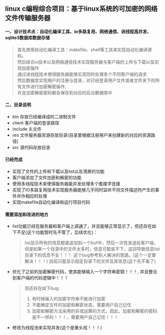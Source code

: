 ## linux c编程综合项目：**基于linux系统的可加密的网络文件传输服务器**

#### 一、设计技术点：自动化编译工具、io多路复用、网络通信、进线程高并发、sqlite3数据库数据存储
> 首先使用自动化编译工具：makefile、shell等工具来实现自动化编译源码。  
> 然后结合io技术以及网络通信技术实现服务器与客户端的上传与下载以及实现加密操作  
> 通过进线程技术使得服务器能够实现同时处理多个不同客户端的请求  
> 然后数据库实现用户的注册与登录，对已经登录用户文件或者文件夹下的所有文件进行加密解密操作,  
> 并且加密解密密码都会保存到对应的后台数据库中


#### 二、目录说明
- bin     存放已经编译成的二进制文件
- client  客户端的登录路径
- include 头文件
- res     文件服务器资源存放目录(目录里根据注册用户来创建新的对应的资源路径)
- src     源代码存放目录

#### 已经完成
- 实现了文件的上传和下载以及list以及清屏的功能
- 客户端添加了文件加密和解密的功能
- 使用多线程技术来使得服务器能并发处理多个套接字连接
- 实现了IO多路复用技术实现服务器能够几乎同时监听不同文件描述符产生的事件并作相应的处理
- 实现makefile自动化编译和运行项目代码

#### 需要添加和改进的地方
- list功能已经在服务器和客户端上调通了，并且能够正常显示了，但还存在如下不足(这个功能暂时先不管了，后续优化)：
	> list显示所有的信息都是追加到一个buf中，然后一次性发送给客户端，但是如果一个目录中的文件太多时，信息可能装不下，这回导致信息list目录下的信息不全！！！
	  这个bug参考别人解决的思路。(这个一定要解决！！！)
	> 目前只能显示固定目录下的文件及其信息(这个先不看了)
- 优化了之前的加密解密代码，使其能够输入一个字符串密钥！！！, 并且整合到客户端的代码逻辑中！！！
	> 但还存在如下bug:
	> 1. 有时候输入的加密字符串不能进行加密
	> 2. 不能确定文件的加密和解密状态，需要用户自己记住
	> 3. 加密和解密方法采用的异或运算的方式，因此，加密和解密的密码是不一样的！！！，需要用户自己记住！！！
- 修改为线程池来实现并发(这个是重头戏！！！)
